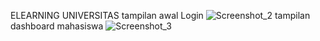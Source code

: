 ELEARNING UNIVERSITAS
tampilan awal Login
![Screenshot_2](https://user-images.githubusercontent.com/48337175/104855822-9572b100-5941-11eb-8cf6-b158ed1ea4b6.png)
tampilan dashboard mahasiswa
![Screenshot_3](https://user-images.githubusercontent.com/48337175/104855866-e1bdf100-5941-11eb-995f-78b4d0405e3e.png)


